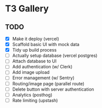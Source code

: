 # T3 Gallery

## TODO

- [x] Make it deploy (vercel)
- [x] Scaffold basic UI with mock data
- [x] Tidy up build process
- [ ] Actually setup database (vercel postgres)
- [ ] Attach database to UI
- [ ] Add authentication (w/ Clerk)
- [ ] Add image upload
- [ ] Error management (w/ Sentry)
- [ ] Routing/image page (parallel route)
- [ ] Delete button with server authentication
- [ ] Analytics (posthog)
- [ ] Rate limiting (upstash)
